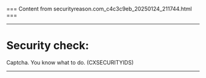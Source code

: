 === Content from securityreason.com_c4c3c9eb_20250124_211744.html ===


---

# Security check:

Captcha. You know what to do. (CXSECURITYIDS)

---


